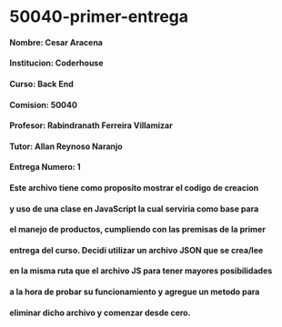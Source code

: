 # 50040-primer-entrega

#### Nombre: Cesar Aracena

#### Institucion: Coderhouse

#### Curso: Back End

#### Comision: 50040

#### Profesor: Rabindranath Ferreira Villamizar

#### Tutor: Allan Reynoso Naranjo

#### Entrega Numero: 1

#### Este archivo tiene como proposito mostrar el codigo de creacion

#### y uso de una clase en JavaScript la cual serviria como base para

#### el manejo de productos, cumpliendo con las premisas de la primer

#### entrega del curso. Decidi utilizar un archivo JSON que se crea/lee

#### en la misma ruta que el archivo JS para tener mayores posibilidades

#### a la hora de probar su funcionamiento y agregue un metodo para

#### eliminar dicho archivo y comenzar desde cero.
